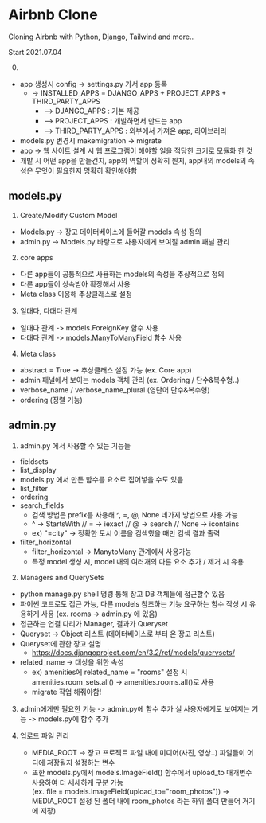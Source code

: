 # Airbnb Clone

Cloning Airbnb with Python, Django, Tailwind and more..

Start 2021.07.04

0. 
 - app 생성시 config -> settings.py 가서 app 등록
   - -> INSTALLED_APPS = DJANGO_APPS + PROJECT_APPS + THIRD_PARTY_APPS
     - --> DJANGO_APPS : 기본 제공
     - --> PROJECT_APPS : 개발하면서 만드는 app
     - --> THIRD_PARTY_APPS : 외부에서 가져온 app, 라이브러리
 - models.py 변경시 makemigration -> migrate 
 - app -> 웹 사이트 설계 시 웹 프로그램이 해야할 일을 적당한 크기로 모듈화 한 것
 - 개발 시 어떤 app을 만들건지, app의 역할이 정확히 뭔지, app내의 models의 속성은 무엇이 
   필요한지 명확히 확인해야함
 
## models.py

1. Create/Modify Custom Model
 - Models.py -> 장고 데이터베이스에 들어갈 models 속성 정의
 - admin.py -> Models.py 바탕으로 사용자에게 보여질 admin 패널 관리

2. core apps 
 - 다른 app들이 공통적으로 사용하는 models의 속성을 추상적으로 정의
 - 다른 app들이 상속받아 확장해서 사용
 - Meta class 이용해 추상클래스로 설정 

3. 일대다, 다대다 관계
 - 일대다 관계 -> models.ForeignKey 함수 사용
 - 다대다 관계 -> models.ManyToManyField 함수 사용

4. Meta class
 - abstract = True -> 추상클래스 설정 가능 (ex. Core app)
 - admin 패널에서 보이는 models 객체 관리 (ex. Ordering / 단수&복수형..)
 - verbose_name / verbose_name_plural (영단어 단수&복수형)
 - ordering (정렬 기능)

## admin.py

1. admin.py 에서 사용할 수 있는 기능들
 - fieldsets
 - list_display
  - models.py 에서 만든 함수를 요소로 집어넣을 수도 있음
 - list_filter
 - ordering
 - search_fields
   - 검색 방법은 prefix를 사용해 ^, =, @, None 네가지 방법으로 사용 가능
   - ^ -> StartsWith // = -> iexact // @ -> search // None -> icontains
   - ex) "=city" -> 정확한 도시 이름을 검색했을 때만 검색 결과 출력
 - filter_horizontal
   - filter_horizontal -> ManytoMany 관계에서 사용가능
   - 특정 model 생성 시, model 내의 여러개의 다른 요소 추가 / 제거 시 유용 

2. Managers and QuerySets
 - python manage.py shell 명령 통해 장고 DB 객체들에 접근할수 있음
 - 파이썬 코드로도 접근 가능, 다른 models 참조하는 기능 요구하는 함수 작성 시 유용하게 사용 (ex. rooms -> admin.py 에 있음)
 - 접근하는 연결 다리가 Manager, 결과가 Queryset
 - Queryset -> Object 리스트 (데이터베이스로 부터 온 장고 리스트)
 - Queryset에 관한 장고 설명
   - https://docs.djangoproject.com/en/3.2/ref/models/querysets/
 - related_name -> 대상을 위한 속성
   - ex) amenities에 related_name = "rooms" 설정 시
         amenities.room_sets.all() -> amenities.rooms.all()로 사용
   - migrate 작업 해줘야함!

3. admin에게만 필요한 기능 -> admin.py에 함수 추가
   실 사용자에게도 보여지는 기능 -> models.py에 함수 추가

4. 업로드 파일 관리 
   - MEDIA_ROOT -> 장고 프로젝트 파일 내에 미디어(사진, 영상..) 파일들이 어디에 저장될지 설정하는 변수
   - 또한 models.py에서 models.ImageField() 함수에서 upload_to 매개변수 사용하여 더 세세하게 구분 가능  
     (ex. file = models.ImageField(upload_to="room_photos")) -> MEDIA_ROOT 설정 된 폴더 내에 room_photos 라는 하위 폴더 만들어 거기에 저장)
